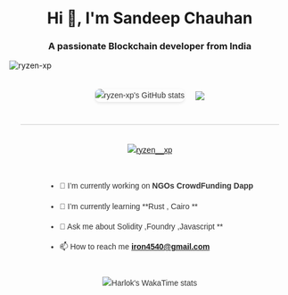 <h1 align="center">Hi 👋, I'm Sandeep Chauhan</h1>
<h3 align="center">A passionate Blockchain developer from India</h3>

<p align="left"> <img src="https://komarev.com/ghpvc/?username=ryzen-xp&label=Profile%20views&color=0e75b6&style=flat" alt="ryzen-xp" /> </p>

<div style="display: flex; flex-direction: column; align-items: center; font-family: Arial, sans-serif; max-width: 800px; margin: 0 auto; padding: 20px; line-height: 1.6; color: #333;">
  <div style="display: flex; justify-content: center; align-items: center; gap: 20px; margin-bottom: 20px;">
    <img src="https://github-readme-stats.vercel.app/api?username=ryzen-xp&show_icons=true&theme=gruvbox&count_private=true" alt="ryzen-xp's GitHub stats" style="max-width: 400px; border-radius: 8px; box-shadow: 0 2px 5px rgba(0, 0, 0, 0.1);"/>
    <img src="https://github-readme-activity-graph.vercel.app/graph?username=ryzen-xp&theme=xcode&hide_border=true" />
  </div>
  <hr style="border: none; height: 1px; background-color: #ccc; margin: 20px 0; width: 100%;">

<p align="left"> <a href="https://twitter.com/ryzen__xp" target="blank"><img src="https://img.shields.io/twitter/follow/ryzen__xp?logo=twitter&style=for-the-badge" alt="ryzen__xp" /></a> </p>

- 🔭 I’m currently working on **NGOs CrowdFunding Dapp**

- 🌱 I’m currently learning **Rust , Cairo **

- 💬 Ask me about  Solidity ,Foundry ,Javascript **

- 📫 How to reach me **iron4540@gmail.com**

![Harlok's WakaTime stats](https://github-readme-stats.vercel.app/api/wakatime?username=ryzen_xp)

